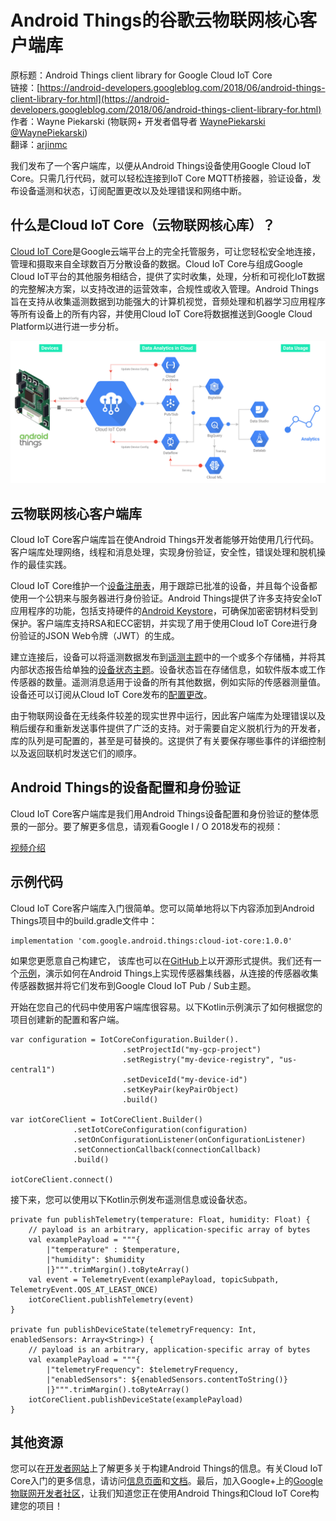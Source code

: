 # Android Things的谷歌云物联网核心客户端库

原标题：Android Things client library for Google Cloud IoT Core  
链接：[https://android-developers.googleblog.com/2018/06/android-things-client-library-for.html](https://android-developers.googleblog.com/2018/06/android-things-client-library-for.html)  
作者：Wayne Piekarski (物联网+ 开发者倡导者 [WaynePiekarski](https://google.com/+WaynePiekarski) [@WaynePiekarski](https://twitter.com/waynepiekarski))  
翻译：[arjinmc](https://github.com/arjinmc)  

我们发布了一个客户端库，以便从Android Things设备使用Google Cloud IoT Core。只需几行代码，就可以轻松连接到IoT Core MQTT桥接器，验证设备，发布设备遥测和状态，订阅配置更改以及处理错误和网络中断。

## 什么是Cloud IoT Core（云物联网核心库）？

[Cloud IoT Core](https://cloud.google.com/iot-core/)是Google云端平台上的完全托管服务，可让您轻松安全地连接，管理和摄取来自全球数百万分散设备的数据。Cloud IoT Core与组成Google Cloud IoT平台的其他服务相结合，提供了实时收集，处理，分析和可视化IoT数据的完整解决方案，以支持改进的运营效率，合规性或收入管理。Android Things旨在支持从收集遥测数据到功能强大的计算机视觉，音频处理和机器学习应用程序等所有设备上的所有内容，并使用Cloud IoT Core将数据推送到Google Cloud Platform以进行进一步分析。

![img](../images/2018.6.21.things.png)  

## 云物联网核心客户端库

Cloud IoT Core客户端库旨在使Android Things开发者能够开始使用几行代码。客户端库处理网络，线程和消息处理，实现身份验证，安全性，错误处理和脱机操作的最佳实践。

Cloud IoT Core维护一个[设备注册表](https://cloud.google.com/iot/docs/concepts/devices#device_registration)，用于跟踪已批准的设备，并且每个设备都使用一个公钥来与服务器进行身份验证。Android Things提供了许多支持安全IoT应用程序的功能，包括支持硬件的[Android Keystore](https://developer.android.com/training/articles/keystore)，可确保加密密钥材料受到保护。客户端库支持RSA和ECC密钥，并实现了用于使用Cloud IoT Core进行身份验证的JSON Web令牌（JWT）的生成。

建立连接后，设备可以将遥测数据发布到[遥测主题](https://cloud.google.com/iot/docs/how-tos/mqtt-bridge#publishing_telemetry_events)中的一个或多个存储桶，并将其内部状态报告给单独的[设备状态主题](https://cloud.google.com/iot/docs/how-tos/config/getting-state)。设备状态旨在存储信息，如软件版本或工作传感器的数量。遥测消息适用于设备的所有其他数据，例如实际的传感器测量值。设备还可以订阅从Cloud IoT Core发布的[配置更改](https://cloud.google.com/iot/docs/concepts/devices#device_configuration)。

由于物联网设备在无线条件较差的现实世界中运行，因此客户端库为处理错误以及稍后缓存和重新发送事件提供了广泛的支持。对于需要自定义脱机行为的开发者，库的队列是可配置的，甚至是可替换的。这提供了有关要保存哪些事件的详细控制以及返回联机时发送它们的顺序。

## Android Things的设备配置和身份验证

Cloud IoT Core客户端库是我们用Android Things设备配置和身份验证的整体愿景的一部分。要了解更多信息，请观看Google I / O 2018发布的视频：

[视频介绍](https://youtu.be/gkjV-TWLkIc)  

## 示例代码

Cloud IoT Core客户端库入门很简单。您可以简单地将以下内容添加到Android Things项目中的build.gradle文件中：

```code
implementation 'com.google.android.things:cloud-iot-core:1.0.0'
```

如果您更愿意自己构建它， 该库也可以在[GitHub](https://github.com/androidthings/cloud-iot-core-androidthings)上以开源形式提供。我们还有一个[示例](https://github.com/androidthings/sensorhub-cloud-iot)，演示如何在Android Things上实现传感器集线器，从连接的传感器收集传感器数据并将它们发布到Google Cloud IoT Pub / Sub主题。

开始在您自己的代码中使用客户端库很容易。以下Kotlin示例演示了如何根据您的项目创建新的配置和客户端。

```code
var configuration = IotCoreConfiguration.Builder().
                         .setProjectId("my-gcp-project")
                         .setRegistry("my-device-registry", "us-central1")
                         .setDeviceId("my-device-id")
                         .setKeyPair(keyPairObject)
                         .build()

var iotCoreClient = IotCoreClient.Builder()
              .setIotCoreConfiguration(configuration)
              .setOnConfigurationListener(onConfigurationListener)
              .setConnectionCallback(connectionCallback)
              .build()

iotCoreClient.connect()
```

接下来，您可以使用以下Kotlin示例发布遥测信息或设备状态。

```code
private fun publishTelemetry(temperature: Float, humidity: Float) {
    // payload is an arbitrary, application-specific array of bytes
    val examplePayload = """{
        |"temperature" : $temperature,
        |"humidity": $humidity
        |}""".trimMargin().toByteArray()
    val event = TelemetryEvent(examplePayload, topicSubpath, TelemetryEvent.QOS_AT_LEAST_ONCE)
    iotCoreClient.publishTelemetry(event)
}

private fun publishDeviceState(telemetryFrequency: Int, enabledSensors: Array<String>) {
    // payload is an arbitrary, application-specific array of bytes
    val examplePayload = """{
        |"telemetryFrequency": $telemetryFrequency,
        |"enabledSensors": ${enabledSensors.contentToString()}
        |}""".trimMargin().toByteArray()
    iotCoreClient.publishDeviceState(examplePayload)
}
```

## 其他资源

您可以在[开发者网站](https://developer.android.com/things)上了解更多关于构建Android Things的信息。有关Cloud IoT Core入门的更多信息，请访问[信息页面](https://cloud.google.com/iot-core/)和[文档](https://cloud.google.com/iot/docs/)。最后，加入Google+上的[Google物联网开发者社区](https://g.co/iotdev)，让我们知道您正在使用Android Things和Cloud IoT Core构建您的项目！